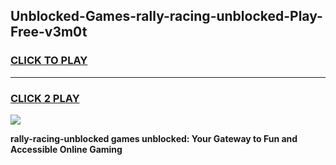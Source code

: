 
## Unblocked-Games-rally-racing-unblocked-Play-Free-v3m0t
<h3>
<a href="https://premium76.site?title=rally-racing-unblocked&ref=10A">CLICK TO PLAY</a></h3>
<hr>

<h3>
<a href="https://premium76.site?title=rally-racing-unblocked&ref=10A">CLICK 2 PLAY</a>
  
</h3>

<a href="https://premium76.site?title=rally-racing-unblocked&ref=10A"><img src="https://clearcache.store/games.png"></a>


**rally-racing-unblocked games unblocked: Your Gateway to Fun and Accessible Online Gaming**
